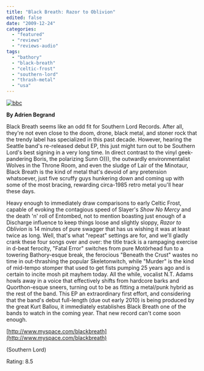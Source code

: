 ```yaml
---
title: "Black Breath: Razor to Oblivion"
edited: false
date: "2009-12-24"
categories:
  - "featured"
  - "reviews"
  - "reviews-audio"
tags:
  - "bathory"
  - "black-breath"
  - "celtic-frost"
  - "southern-lord"
  - "thrash-metal"
  - "usa"
---
```


[![bbc](http://www.hellbound.ca/wp-content/uploads/2009/12/bbc-299x300.jpg "bbc")](http://www.hellbound.ca/wp-content/uploads/2009/12/bbc.jpg)

**By Adrien Begrand**

Black Breath seems like an odd fit for Southern Lord Records. After all, they're not even close to the doom, drone, black metal, and stoner rock that the trendy label has specialized in this past decade. However, hearing the Seattle band's re-released debut EP, this just might turn out to be Southern Lord's best signing in a very long time. In direct contrast to the vinyl geek-pandering Boris, the polarizing Sunn O))), the outwardly environmentalist Wolves in the Throne Room, and even the sludge of Lair of the Minotaur, Black Breath is the kind of metal that's devoid of any pretension whatsoever, just five scruffy guys hunkering down and coming up with some of the most bracing, rewarding circa-1985 retro metal you'll hear these days.

Heavy enough to immediately draw comparisons to early Celtic Frost, capable of evoking the contagious speed of Slayer's _Show No Mercy_ and the death 'n' roll of Entombed, not to mention boasting just enough of a Discharge influence to keep things loose and slightly sloppy, _Razor to Oblivion_ is 14 minutes of pure swagger that has us wishing it was at least twice as long. Well, that's what "repeat" settings are for, and we'll gladly crank these four songs over and over: the title track is a rampaging exercise in d-beat ferocity, "Fatal Error" switches from pure Motörhead fun to a towering Bathory-esque break, the ferocious "Beneath the Crust" wastes no time in out-thrashing the popular Skeletonwitch, while "Murder" is the kind of mid-tempo stomper that used to get fists pumping 25 years ago and is certain to incite mosh pit mayhem today. All the while, vocalist N.T. Adams howls away in a voice that effectively shifts from hardcore barks and Quorthon-esque sneers, turning out to be as fitting a metal/punk hybrid as the rest of the band. This EP an extraordinary first effort, and considering that the band's debut full-length (due out early 2010) is being produced by the great Kurt Ballou, it immediately establishes Black Breath one of the bands to watch in the coming year. That new record can't come soon enough.

[http://www.myspace.com/blackbreath](http://www.myspace.com/blackbreath)

(Southern Lord)

Rating: 8.5
